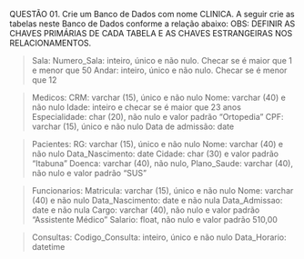 QUESTÃO 01.
Crie um Banco de Dados com nome CLINICA. A seguir crie as tabelas neste Banco de Dados
conforme a relação abaixo:
OBS: DEFINIR AS CHAVES PRIMÁRIAS DE CADA TABELA E AS CHAVES
ESTRANGEIRAS NOS RELACIONAMENTOS.


> Sala:
Numero_Sala: inteiro, único e não nulo. Checar se é maior que 1 e menor que 50
Andar: inteiro, único e não nulo. Checar se é menor que 12


> Medicos:
CRM: varchar (15), único e não nulo
Nome: varchar (40) e não nulo
Idade: inteiro e checar se é maior que 23 anos
Especialidade: char (20), não nulo e valor padrão “Ortopedia”
CPF: varchar (15), único e não nulo
Data de admissão: date


> Pacientes:
RG: varchar (15), único e não nulo
Nome: varchar (40) e não nulo
Data_Nascimento: date
Cidade: char (30) e valor padrão “Itabuna”
Doenca: varchar (40), não nulo,
Plano_Saude: varchar (40), não nulo e valor padrão “SUS”


> Funcionarios:
Matricula: varchar (15), único e não nulo
Nome: varchar (40) e não nulo
Data_Nascimento: date e não nula
Data_Admissao: date e não nula
Cargo: varchar (40), não nulo e valor padrão “Assistente Médico”
Salario: float, não nulo e valor padrão 510,00


> Consultas:
Codigo_Consulta: inteiro, único e não nulo
Data_Horario: datetime